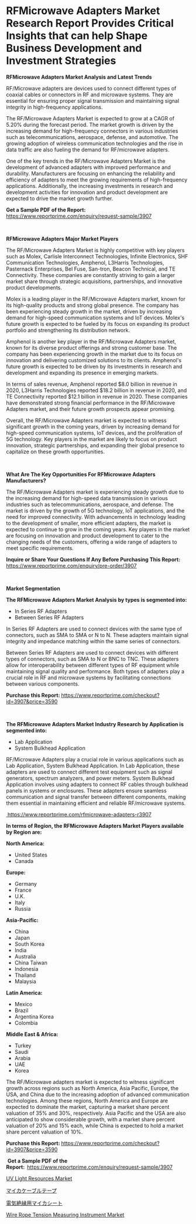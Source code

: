 <p><h1>RFMicrowave Adapters Market Research Report Provides Critical Insights that can help Shape Business Development and Investment Strategies</h1></p><p><strong>RFMicrowave Adapters Market Analysis and Latest Trends</strong></p>
<p><p>RF/Microwave adapters are devices used to connect different types of coaxial cables or connectors in RF and microwave systems. They are essential for ensuring proper signal transmission and maintaining signal integrity in high-frequency applications.</p><p>The RF/Microwave Adapters Market is expected to grow at a CAGR of 5.20% during the forecast period. The market growth is driven by the increasing demand for high-frequency connectors in various industries such as telecommunications, aerospace, defense, and automotive. The growing adoption of wireless communication technologies and the rise in data traffic are also fueling the demand for RF/microwave adapters.</p><p>One of the key trends in the RF/Microwave Adapters Market is the development of advanced adapters with improved performance and durability. Manufacturers are focusing on enhancing the reliability and efficiency of adapters to meet the growing requirements of high-frequency applications. Additionally, the increasing investments in research and development activities for innovation and product development are expected to drive the market growth further.</p></p>
<p><strong>Get a Sample PDF of the Report:&nbsp;</strong> <a href="https://www.reportprime.com/enquiry/request-sample/3907">https://www.reportprime.com/enquiry/request-sample/3907</a></p>
<p>&nbsp;</p>
<p><strong>RFMicrowave Adapters Major Market Players</strong></p>
<p><p>The RF/Microwave Adapters Market is highly competitive with key players such as Molex, Carlisle Interconnect Technologies, Infinite Electronics, SHF Communication Technologies, Amphenol, L3Harris Technologies, Pasternack Enterprises, Bel Fuse, San-tron, Beacon Technical, and TE Connectivity. These companies are constantly striving to gain a larger market share through strategic acquisitions, partnerships, and innovative product developments.</p><p>Molex is a leading player in the RF/Microwave Adapters market, known for its high-quality products and strong global presence. The company has been experiencing steady growth in the market, driven by increasing demand for high-speed communication systems and IoT devices. Molex's future growth is expected to be fueled by its focus on expanding its product portfolio and strengthening its distribution network.</p><p>Amphenol is another key player in the RF/Microwave Adapters market, known for its diverse product offerings and strong customer base. The company has been experiencing growth in the market due to its focus on innovation and delivering customized solutions to its clients. Amphenol's future growth is expected to be driven by its investments in research and development and expanding its presence in emerging markets.</p><p>In terms of sales revenue, Amphenol reported $8.0 billion in revenue in 2020, L3Harris Technologies reported $18.2 billion in revenue in 2020, and TE Connectivity reported $12.1 billion in revenue in 2020. These companies have demonstrated strong financial performance in the RF/Microwave Adapters market, and their future growth prospects appear promising.</p><p>Overall, the RF/Microwave Adapters market is expected to witness significant growth in the coming years, driven by increasing demand for high-speed communication systems, IoT devices, and the proliferation of 5G technology. Key players in the market are likely to focus on product innovation, strategic partnerships, and expanding their global presence to capitalize on these growth opportunities.</p></p>
<p>&nbsp;</p>
<p><strong>What Are The Key Opportunities For RFMicrowave Adapters Manufacturers?</strong></p>
<p><p>The RF/Microwave Adapters market is experiencing steady growth due to the increasing demand for high-speed data transmission in various industries such as telecommunications, aerospace, and defense. The market is driven by the growth of 5G technology, IoT applications, and the need for improved connectivity. With advancements in technology leading to the development of smaller, more efficient adapters, the market is expected to continue to grow in the coming years. Key players in the market are focusing on innovation and product development to cater to the changing needs of the customers, offering a wide range of adapters to meet specific requirements.</p></p>
<p><strong>Inquire or Share Your Questions If Any Before Purchasing This Report:</strong> <a href="https://www.reportprime.com/enquiry/pre-order/3907">https://www.reportprime.com/enquiry/pre-order/3907</a></p>
<p>&nbsp;</p>
<p><strong>Market Segmentation</strong></p>
<p><strong>The RFMicrowave Adapters Market Analysis by types is segmented into:</strong></p>
<p><ul><li>In Series RF Adapters</li><li>Between Series RF Adapters</li></ul></p>
<p><p>In Series RF Adapters are used to connect devices with the same type of connectors, such as SMA to SMA or N to N. These adapters maintain signal integrity and impedance matching within the same series of connectors. </p><p>Between Series RF Adapters are used to connect devices with different types of connectors, such as SMA to N or BNC to TNC. These adapters allow for interoperability between different types of RF equipment while maintaining signal quality and performance. Both types of adapters play a crucial role in RF and microwave systems by facilitating connections between various components.</p></p>
<p><strong>Purchase this Report:&nbsp;</strong><a href="https://www.reportprime.com/checkout?id=3907&price=3590">https://www.reportprime.com/checkout?id=3907&price=3590</a></p>
<p>&nbsp;</p>
<p><strong>The RFMicrowave Adapters Market Industry Research by Application is segmented into:</strong></p>
<p><ul><li>Lab Application</li><li>System Bulkhead Application</li></ul></p>
<p><p>RF/Microwave Adapters play a crucial role in various applications such as Lab Application, System Bulkhead Application. In Lab Application, these adapters are used to connect different test equipment such as signal generators, spectrum analyzers, and power meters. System Bulkhead Application involves using adapters to connect RF cables through bulkhead panels in systems or enclosures. These adapters ensure seamless communication and signal transfer between different components, making them essential in maintaining efficient and reliable RF/microwave systems.</p></p>
<p><a href="https://www.reportprime.com/rfmicrowave-adapters-r3907">&nbsp;https://www.reportprime.com/rfmicrowave-adapters-r3907</a></p>
<p><strong>In terms of Region, the RFMicrowave Adapters Market Players available by Region are:</strong></p>
<p>
    <p> <strong> North America: </strong>
        <ul>
            <li>United States</li>
            <li>Canada</li>
        </ul>
        </p> 
    <p> <strong> Europe: </strong>
        <ul>
            <li>Germany</li>
            <li>France</li>
            <li>U.K.</li>
            <li>Italy</li>
            <li>Russia</li>
        </ul>
        </p> 
    <p> <strong> Asia-Pacific: </strong>
        <ul>
            <li>China</li>
            <li>Japan</li>
            <li>South Korea</li>
            <li>India</li>
            <li>Australia</li>
            <li>China Taiwan</li>
            <li>Indonesia</li>
            <li>Thailand</li>
            <li>Malaysia</li>
        </ul>
        </p> 
    <p> <strong> Latin America: </strong>
        <ul>
            <li>Mexico</li>
            <li>Brazil</li>
            <li>Argentina Korea</li>
            <li>Colombia</li>
        </ul>
        </p> 
    <p> <strong> Middle East & Africa: </strong>
        <ul>
            <li>Turkey</li>
            <li>Saudi</li>
            <li>Arabia</li>
            <li>UAE</li>
            <li>Korea</li>
        </ul>
    </p>
    </p>
<p><p>The RF/Microwave adapters market is expected to witness significant growth across regions such as North America, Asia Pacific, Europe, the USA, and China due to the increasing adoption of advanced communication technologies. Among these regions, North America and Europe are expected to dominate the market, capturing a market share percent valuation of 35% and 30%, respectively. Asia Pacific and the USA are also anticipated to show considerable growth, with a market share percent valuation of 20% and 15% each, while China is expected to hold a market share percent valuation of 10%.</p></p>
<p><strong>Purchase this Report: </strong><a href="https://www.reportprime.com/checkout?id=3907&price=3590">https://www.reportprime.com/checkout?id=3907&price=3590</a></p>
<p>&nbsp;<strong>Get a Sample PDF of the Report:&nbsp;&nbsp;</strong><a href="https://www.reportprime.com/enquiry/request-sample/3907">https://www.reportprime.com/enquiry/request-sample/3907</a></p>
<p><strong></strong></p>
<p><p><a href="https://github.com/SashaBeier2023/Market-Research-Report-List-1/blob/main/uv-light-resources-market.md">UV Light Resources Market</a></p><p><a href="https://github.com/JoanaNitzsche/Market-Research-Report-List-1/blob/main/493830273278.md">マイカケーブルテープ</a></p><p><a href="https://github.com/KaliMetz2023/Market-Research-Report-List-1/blob/main/578226173279.md">電気絶縁用マイカシート</a></p><p><a href="https://github.com/ashman753/Market-Research-Report-List-1/blob/main/wire-rope-tension-measuring-instrument-market.md">Wire Rope Tension Measuring Instrument Market</a></p></p>